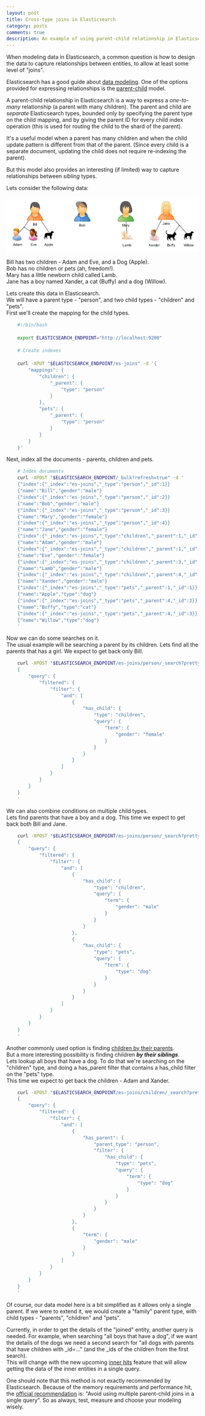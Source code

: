```yaml
---
layout: post
title: Cross-type joins in Elasticsearch
category: posts
comments: true
description: An example of using parent-child relationship in Elasticsearch for doing cross-type "joins".  
---
```

When modeling data in Elasticsearch, a common question is how to design the data to capture relationships between entities, to allow at least some level of "joins".

Elasticsearch has a good guide about [data modeling](http://www.elasticsearch.org/guide/en/elasticsearch/guide/current/modeling-your-data.html). One of the options provided for expressing relationships is the [parent-child](http://www.elasticsearch.org/guide/en/elasticsearch/guide/current/parent-child.html) model.

A parent-child relationship in Elasticsearch is a way to express a *one-to-many* relationship (a parent with many children). The parent and child are *separate* Elasticsearch types, bounded only by specifying the parent type on the child mapping, and by giving the parent ID for every child index operation (this is used for routing the child to the shard of the parent). 

It's a useful model when a parent has many children and when the child update pattern is different from that of the parent. (Since every child is a separate document, updating the child does not require re-indexing the parent).

But this model also provides an interesting (if limited) way to capture relationships between *sibling* types.  

Lets consider the following data: 

![My helpful screenshot](/images/es_joins.jpg)

Bill has two children - Adam and Eve, and a Dog (Apple).   
Bob has no children or pets (ah, freedom!).   
Mary has a little newborn child called Lamb.   
Jane has a boy named Xander, a cat (Buffy) and a dog (Willow).

Lets create this data in Elasticsearch.   
We will have a parent type - "person", and two child types - "children" and "pets".   
First we'll create the mapping for the child types.

```bash
    #!/bin/bash
    
    export ELASTICSEARCH_ENDPOINT="http://localhost:9200"
    
    # Create indexes
    
    curl -XPUT "$ELASTICSEARCH_ENDPOINT/es-joins" -d '{
        "mappings": {
            "children": {
                "_parent": {
                    "type": "person"
                }
            },
            "pets": {
                "_parent": {
                    "type": "person"
                }
            }
        }
    }' 
```

Next, index all the documents - parents, children and pets.

```bash
    # Index documents
    curl -XPOST "$ELASTICSEARCH_ENDPOINT/_bulk?refresh=true" -d '
    {"index":{"_index":"es-joins","_type":"person","_id":1}}
    {"name":"Bill","gender":"male"}
    {"index":{"_index":"es-joins","_type":"person","_id":2}}
    {"name":"Bob","gender":"male"}
    {"index":{"_index":"es-joins","_type":"person","_id":3}}
    {"name":"Mary","gender":"female"}
    {"index":{"_index":"es-joins","_type":"person","_id":4}}
    {"name":"Jane","gender":"female"}
    {"index":{"_index":"es-joins","_type":"children","_parent":1,"_id":1}}
    {"name":"Adam","gender":"male"}
    {"index":{"_index":"es-joins","_type":"children","_parent":1,"_id":2}}
    {"name":"Eve","gender":"female"}
    {"index":{"_index":"es-joins","_type":"children","_parent":3,"_id":3}}
    {"name":"Lamb","gender":"male"}
    {"index":{"_index":"es-joins","_type":"children","_parent":4,"_id":4}}
    {"name":"Xander","gender":"male"}
    {"index":{"_index":"es-joins","_type":"pets","_parent":1,"_id":1}}
    {"name":"Apple","type":"dog"}
    {"index":{"_index":"es-joins","_type":"pets","_parent":4,"_id":2}}
    {"name":"Buffy","type":"cat"}
    {"index":{"_index":"es-joins","_type":"pets","_parent":4,"_id":3}}
    {"name":"Willow","type":"dog"}
    '
```

Now we can do some searches on it.    
The usual example will be searching a parent by its children. Lets find all the parents that has a girl. We expect to get back only Bill. 

```bash
    curl -XPOST "$ELASTICSEARCH_ENDPOINT/es-joins/person/_search?pretty" -d '
    {
        "query": {
            "filtered": {
                "filter": {
                    "and": [
                        {
                            "has_child": {
                                "type": "children",
                                "query": {
                                    "term": {
                                        "gender": "female"
                                    }
                                }
                            }
                        }
                    ]
                }
            }
        }
    }
    '
```

We can also combine conditions on multiple child types.    
Lets find parents that have a boy and a dog. This time we expect to get back both Bill and Jane. 

```bash 
    curl -XPOST "$ELASTICSEARCH_ENDPOINT/es-joins/person/_search?pretty" -d '
    {
        "query": {
            "filtered": {
                "filter": {
                    "and": [
                        {
                            "has_child": {
                                "type": "children",
                                "query": {
                                    "term": {
                                        "gender": "male"
                                    }
                                }
                            }
                        },
                        {
                            "has_child": {
                                "type": "pets",
                                "query": {
                                    "term": {
                                        "type": "dog"
                                    }
                                }
                            }
                        }
                    ]
                }
            }
        }
    }
    '
```

Another commonly used option is finding [children by their parents](http://www.elasticsearch.org/guide/en/elasticsearch/guide/current/has-parent.html).   
But a more interesting possibility is finding children _**by their siblings**_.   
Lets lookup all boys that have a dog. To do that we're searching on the "children" type, and doing a has\_parent filter that contains a has\_child filter on the "pets" type.   
This time we expect to get back the children - Adam and Xander.

```bash 
    curl -XPOST "$ELASTICSEARCH_ENDPOINT/es-joins/children/_search?pretty" -d '
    {
        "query": {
            "filtered": {
                "filter": {
                    "and": [
                        {
                            "has_parent": {
                                "parent_type": "person",
                                "filter": {
                                    "has_child": {
                                        "type": "pets",
                                        "query": {
                                            "term": {
                                                "type": "dog"
                                            }
                                        }
                                    }
                                }
                            }
                        },
                        {
                            "term": {
                                "gender": "male"
                            }
                        }
                    ]
                }
            }
        }
    }
    '
```

Of course, our data model here is a bit simplified as it allows only a single parent. If we were to extend it, we would create a "family" parent type, with child types - "parents", "children" and "pets".

Currently, in order to get the details of the "joined" entity, another query is needed. For example, when searching "all boys that have a dog", if we want the details of the dogs we need a second search for "all dogs with parents that have children with \_id=..." (and the \_ids of the children from the first search).   
This will change with the new upcoming [inner hits](http://www.elasticsearch.org/guide/en/elasticsearch/reference/1.x/search-request-inner-hits.html) feature that will allow getting the data of the inner entities in a single query. 

One should note that this method is not exactly recommended by Elasticsearch. Because of the memory requirements and performance hit, the [official recommendation](http://www.elasticsearch.org/guide/en/elasticsearch/guide/current/parent-child-performance.html) is: "Avoid using multiple parent-child joins in a single query". So as always, test, measure and choose your modeling wisely.